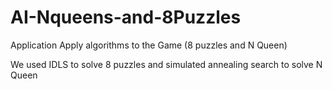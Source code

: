 # AI-Nqueens-and-8Puzzles

Application Apply algorithms to the Game (8 puzzles and N Queen)

We used IDLS to solve 8 puzzles and simulated annealing search to solve N Queen

